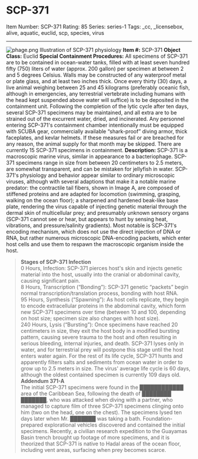 # SCP-371
Item Number: SCP-371
Rating: 85
Series: series-1
Tags: _cc, _licensebox, alive, aquatic, euclid, scp, species, virus

---

![phage.png](https://scp-wiki.wdfiles.com/local--files/scp-371/phage.png)
Illustration of SCP-371 physiology
**Item #:** SCP-371
**Object Class:** Euclid
**Special Containment Procedures:** All specimens of SCP-371 are to be contained in ocean-water tanks, filled with at least seven hundred fifty (750) liters of water (approx. 200 gallon) per specimen at between 2 and 5 degrees Celsius. Walls may be constructed of any waterproof metal or plate glass, and at least two inches thick. Once every thirty (30) days, a live animal weighing between 25 and 45 kilograms (preferably oceanic fish, although in emergencies, any terrestrial vertebrate including humans with the head kept suspended above water will suffice) is to be deposited in the containment unit. Following the completion of the lytic cycle after ten days, several SCP-371 specimens may be maintained, and all extra are to be strained out of the excurrent water, dried, and incinerated.
Any personnel entering SCP-371's containment chamber intentionally must be equipped with SCUBA gear, commercially available “shark-proof” diving armor, thick faceplates, and kevlar helmets. If these measures fail or are breached for any reason, the animal supply for that month may be skipped.
There are currently 15 SCP-371 specimens in containment.
**Description:** SCP-371 is a macroscopic marine virus, similar in appearance to a bacteriophage. SCP-371 specimens range in size from between 20 centimeters to 2.5 meters, are somewhat transparent, and can be mistaken for jellyfish in water.
SCP-371's physiology and behavior appear similar to ordinary microscopic viruses, although with several adaptions that make it a notable marine predator: the contractile tail fibers, shown in Image A, are composed of stiffened proteins and are adapted for locomotion (swimming, grasping, walking on the ocean floor); a sharpened and hardened beak-like base plate, rendering the virus capable of injecting genetic material through the dermal skin of multicellular prey; and presumably unknown sensory organs (SCP-371 cannot see or hear, but appears to hunt by sensing heat, vibrations, and pressure/salinity gradients). Most notable is SCP-371's encoding mechanism, which does not use the direct injection of DNA or RNA, but rather numerous microscopic DNA-encoding packets, which enter host cells and use them to respawn the macroscopic organism inside the host.
> **Stages of SCP-371 Infection**  
>  0 Hours, Infection: SCP-371 pierces host's skin and injects genetic material into the host, usually into the cranial or abdominal cavity, causing significant pain.  
>  8 Hours, Transcription (“Bonding”): SCP-371 genetic “packets” begin normal transcription/translation process, bonding with host RNA.  
>  95 Hours, Synthesis (“Spawning”): As host cells replicate, they begin to encode extracellular proteins in the abdominal cavity, which form new SCP-371 specimens over time (between 10 and 100, depending on host size; specimen size also changes with host size).  
>  240 Hours, Lysis (“Bursting”): Once specimens have reached 20 centimeters in size, they exit the host body in a modified bursting pattern, causing severe trauma to the host and often resulting in serious bleeding, internal injuries, and death. SCP-371 lyses only in water, and for terrestrial prey will postpone this stage until the host enters water again.
For the rest of its life cycle, SCP-371 hunts and apparently filters salts and sediments from ocean water in order to grow up to 2.5 meters in size. The virus' average life cycle is 60 days, although the oldest contained specimen is currently 109 days old.
**Addendum 371-A**  
The initial SCP-371 specimens were found in the ████████████ area of the Caribbean Sea, following the death of ████████ ███████, who was attacked when diving with a partner, who managed to capture film of three SCP-371 specimens clinging onto him (two on the head, one on the chest). The specimens lysed ten days later when Mr. ███████ was taking a bath.
Foundation-prepared explorational vehicles discovered and contained the initial specimens. Recently, a civilian research expedition to the Guayamas Basin trench brought up footage of more specimens, and it is theorized that SCP-371 is native to Hadal areas of the ocean floor, including vent areas, surfacing when prey becomes scarce.